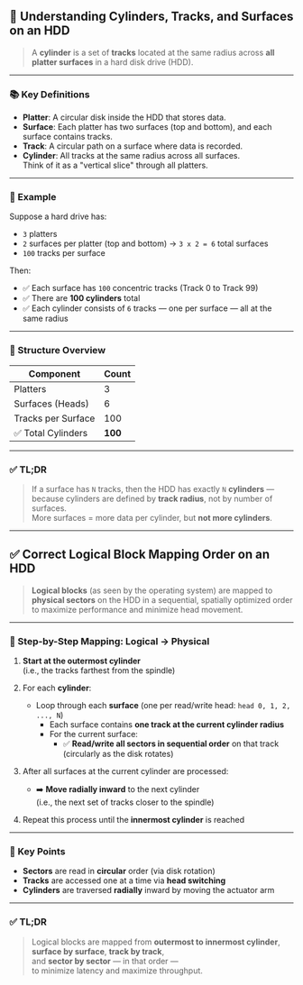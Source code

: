 ## 🧠 Understanding Cylinders, Tracks, and Surfaces on an HDD

> A **cylinder** is a set of **tracks** located at the same radius across **all platter surfaces** in a hard disk drive (HDD).

---

### 📚 Key Definitions

- **Platter**: A circular disk inside the HDD that stores data.
- **Surface**: Each platter has two surfaces (top and bottom), and each surface contains tracks.
- **Track**: A circular path on a surface where data is recorded.
- **Cylinder**: All tracks at the same radius across all surfaces.  
  Think of it as a "vertical slice" through all platters.

---

### 📏 Example

Suppose a hard drive has:

- `3` platters  
- `2` surfaces per platter (top and bottom) → `3 x 2 = 6` total surfaces  
- `100` tracks per surface  

Then:

- ✅ Each surface has `100` concentric tracks (Track 0 to Track 99)
- ✅ There are **100 cylinders** total
- ✅ Each cylinder consists of `6` tracks — one per surface — all at the same radius

---

### 🧱 Structure Overview

| Component            | Count         |
|----------------------|---------------|
| Platters             | 3             |
| Surfaces (Heads)     | 6             |
| Tracks per Surface   | 100           |
| ✅ Total Cylinders    | **100**       |

---

### ✅ TL;DR

> If a surface has `N` tracks, then the HDD has exactly `N` **cylinders** —  
> because cylinders are defined by **track radius**, not by number of surfaces.  
> More surfaces = more data per cylinder, but **not more cylinders**.

---

## ✅ Correct Logical Block Mapping Order on an HDD

> **Logical blocks** (as seen by the operating system) are mapped to **physical sectors** on the HDD in a sequential, spatially optimized order to maximize performance and minimize head movement.

---

### 🔁 Step-by-Step Mapping: Logical → Physical

1. **Start at the outermost cylinder**  
   (i.e., the tracks farthest from the spindle)

2. For each **cylinder**:
   - Loop through each **surface** (one per read/write head: `head 0, 1, 2, ..., N`)
     - Each surface contains **one track at the current cylinder radius**
     - For the current surface:
       - ✅ **Read/write all sectors in sequential order** on that track (circularly as the disk rotates)

3. After all surfaces at the current cylinder are processed:
   - ➡️ **Move radially inward** to the next cylinder  
     (i.e., the next set of tracks closer to the spindle)

4. Repeat this process until the **innermost cylinder** is reached

---

### 📌 Key Points

- **Sectors** are read in **circular** order (via disk rotation)
- **Tracks** are accessed one at a time via **head switching**
- **Cylinders** are traversed **radially** inward by moving the actuator arm

---

### ✅ TL;DR

> Logical blocks are mapped from **outermost to innermost cylinder**,  
> **surface by surface**, **track by track**,  
> and **sector by sector** — in that order —  
> to minimize latency and maximize throughput.
